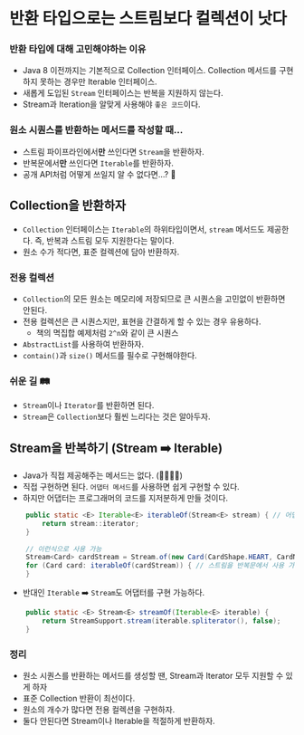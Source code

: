 # 반환 타입으로는 스트림보다 컬렉션이 낫다

### 반환 타입에 대해 고민해야하는 이유
- Java 8 이전까지는 기본적으로 Collection 인터페이스. Collection 메서드를 구현하지 못하는 경우만 Iterable 인터페이스.
- 새롭게 도입된 `Stream` 인터페이스는 반복을 지원하지 않는다.
- Stream과 Iteration을 알맞게 사용해야 `좋은 코드`이다.


### 원소 시퀀스를 반환하는 메서드를 작성할 때...
- 스트림 파이프라인에서**만** 쓰인다면 `Stream`을 반환하자.
- 반복문에서**만** 쓰인다면 `Iterable`를 반환하자.
- 공개 API처럼 어떻게 쓰일지 알 수 없다면...? 🤯

## Collection을 반환하자
- `Collection` 인터페이스는 `Iterable`의 하위타입이면서, `stream` 메서드도 제공한다. 즉, 반복과 스트림 모두 지원한다는 말이다.
- 원소 수가 적다면, 표준 컬렉션에 담아 반환하자.

 
### 전용 컬렉션
- `Collection`의 모든 원소는 메모리에 저장되므로 큰 시퀀스을 고민없이 반환하면 안된다.
- 전용 컬렉션은 큰 시퀀스지만, 표현을 간결하게 할 수 있는 경우 유용하다.
  - 책의 멱집합 예제처럼 `2^n`와 같이 큰 시퀀스
- `AbstractList`를 사용하여 반환하자.
- `contain()`과 `size()` 메서드를 필수로 구현해야한다.

### 쉬운 길 🛤
- `Stream`이나 `Iterator`를 반환하면 된다.
- `Stream`은 `Collection`보다 훨씬 느리다는 것은 알아두자.
 
 
## Stream을 반복하기 (Stream ➡️ Iterable)
- Java가 직접 제공해주는 메서드는 없다. (🤦‍♀️🤦‍♂️)
- 직접 구현하면 된다. `어댑터 메서드`를 사용하면 쉽게 구현할 수 있다.
- 하지만 어댑터는 프로그래머의 코드를 지저분하게 만들 것이다.
```java
    public static <E> Iterable<E> iterableOf(Stream<E> stream) { // 어댑터
        return stream::iterator;
    }
    
    // 이런식으로 사용 가능
    Stream<Card> cardStream = Stream.of(new Card(CardShape.HEART, CardNumber.J));
    for (Card card: iterableOf(cardStream)) { // 스트림을 반복문에서 사용 가능!
    }
```

- 반대인 `Iterable` ➡️ `Stream`도 어댑터를 구현 가능하다.
```java
    public static <E> Stream<E> streamOf(Iterable<E> iterable) {
        return StreamSupport.stream(iterable.spliterator(), false);
    }
```

### 정리
- 원소 시퀀스를 반환하는 메서드를 생성할 땐, Stream과 Iterator 모두 지원할 수 있게 하자
- 표준 Collection 반환이 최선이다.
- 원소의 개수가 많다면 전용 컬렉션을 구현하자.
- 둘다 안된다면 Stream이나 Iterable을 적절하게 반환하자.
